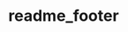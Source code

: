 # readme_footer

[i3flip]: https://github.com/budRich/i3ass/tree/dev/ass/i3flip
[i3fyra]: https://github.com/budRich/i3ass/tree/dev/ass/i3fyra
[i3gw]: https://github.com/budRich/i3ass/tree/dev/ass/i3gw
[i3Kornhe]: https://github.com/budRich/i3ass/tree/dev/ass/i3Kornhe
[i3list]: https://github.com/budRich/i3ass/tree/dev/ass/i3list
[i3get]: https://github.com/budRich/i3ass/tree/dev/ass/i3get
[i3run]: https://github.com/budRich/i3ass/tree/dev/ass/i3run
[i3var]: https://github.com/budRich/i3ass/tree/dev/ass/i3var
[i3viswiz]: https://github.com/budRich/i3ass/tree/dev/ass/i3viswiz
[Makefile]: https://github.com/budRich/i3ass/blob/master/Makefile
[install.sh]: https://github.com/budRich/i3ass/blob/master/install.sh
[i3add]: https://github.com/budRich/scripts/i3add/
[AUR]: https://aur.archlinux.org/packages/i3ass/
[i3]: https://i3wm.org/
[i3wm]: https://i3wm.org/
